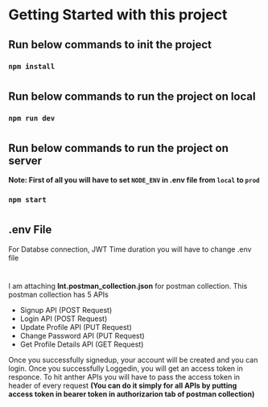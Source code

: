 # Getting Started with this project

## Run below commands to init the project

### `npm install`
#

## Run below commands to run the project on local

### `npm run dev`
#

## Run below commands to run the project on server

**Note: First of all you will have to set `NODE_ENV` in .env file from `local` to `prod`**

### `npm start`

#

## .env File
For Databse connection, JWT Time duration you will have to change .env file

#


I am attaching  **Int.postman_collection.json** for postman collection. This postman collection has 5 APIs 

* Signup API (POST Request)
* Login API (POST Request)
* Update Profile API (PUT Request)
* Change Password API (PUT Request)
* Get Profile Details API (GET Request)

Once you successfully signedup, your account will be created and you can login.
Once you successfully Loggedin, you will get an access token in responce. To hit anther APIs you will have to pass the access token in header of every request
**(You can do it simply for all APIs by putting access token in bearer token in authorizarion tab of postman collection)**

#